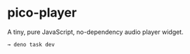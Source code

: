 # pico-player

A tiny, pure JavaScript, no-dependency audio player widget.

```
→ deno task dev
```
